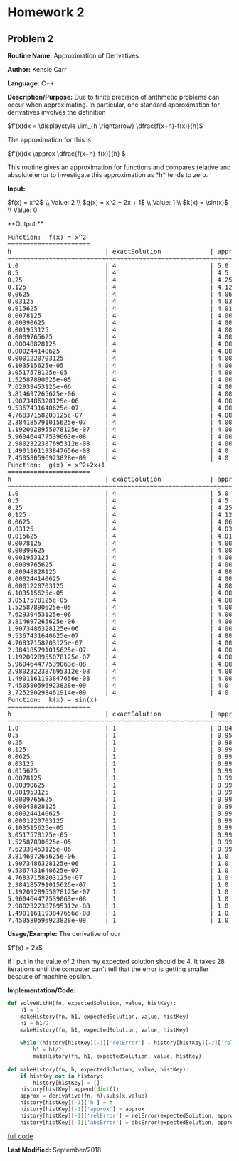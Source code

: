 # Homework 2

## Problem 2


**Routine Name:**           Approximation of Derivatives

**Author:** Kensie Carr

**Language:** C++

**Description/Purpose:** 
Due to finite precision of arithmetic problems can occur when approximating. In particular, one standard approximation for derivatives involves the definition
<p> 
    $f'(x)dx = \displaystyle \lim_{h \rightarrow} \dfrac{f(x+h)-f(x)}{h}$
</p>
The approximation for this is
<p> 
    $f'(x)dx \approx \dfrac{f(x+h)-f(x)}{h} $
</p>
This routine gives an approximation for functions and compares relative and absolute error to investigate this approximation as *h* tends to zero. 


**Input:**

<p>
    $f(x) = x^2$ \\
    Value: 2 \\
    $g(x) = x^2 + 2x + 1$ \\
    Value: 1 \\
    $k(x) = \sin(x)$ \\
    Value: 0
</p>
**Output:** 

<pre>
Function:  f(x) = x^2
======================
h                         | exactSolution             | approx                    | relError                  | absError             
~~~~~~~~~~~~~~~~~~~~~~~~~~~~~~~~~~~~~~~~~~~~~~~~~~~~~~~~~~~~~~~~~~~~~~~~~~~~~~~~~~~~~~~~~~~~~~~~~~~~~~~~~
1.0                       | 4                         | 5.0                       | 2.500000e-01              | 1.000000e+00             
0.5                       | 4                         | 4.5                       | 1.250000e-01              | 5.000000e-01             
0.25                      | 4                         | 4.25                      | 6.250000e-02              | 2.500000e-01             
0.125                     | 4                         | 4.125                     | 3.125000e-02              | 1.250000e-01             
0.0625                    | 4                         | 4.0625                    | 1.562500e-02              | 6.250000e-02             
0.03125                   | 4                         | 4.03125                   | 7.812500e-03              | 3.125000e-02             
0.015625                  | 4                         | 4.015625                  | 3.906250e-03              | 1.562500e-02             
0.0078125                 | 4                         | 4.0078125                 | 1.953125e-03              | 7.812500e-03             
0.00390625                | 4                         | 4.00390625                | 9.765625e-04              | 3.906250e-03             
0.001953125               | 4                         | 4.001953125               | 4.882812e-04              | 1.953125e-03             
0.0009765625              | 4                         | 4.0009765625              | 2.441406e-04              | 9.765625e-04             
0.00048828125             | 4                         | 4.00048828125             | 1.220703e-04              | 4.882812e-04             
0.000244140625            | 4                         | 4.000244140625            | 6.103516e-05              | 2.441406e-04             
0.0001220703125           | 4                         | 4.0001220703125           | 3.051758e-05              | 1.220703e-04             
6.103515625e-05           | 4                         | 4.00006103515625          | 1.525879e-05              | 6.103516e-05             
3.0517578125e-05          | 4                         | 4.000030517578125         | 7.629395e-06              | 3.051758e-05             
1.52587890625e-05         | 4                         | 4.0000152587890625        | 3.814697e-06              | 1.525879e-05             
7.62939453125e-06         | 4                         | 4.000007629394531         | 1.907349e-06              | 7.629395e-06             
3.814697265625e-06        | 4                         | 4.000003814697266         | 9.536743e-07              | 3.814697e-06             
1.9073486328125e-06       | 4                         | 4.000001907348633         | 4.768372e-07              | 1.907349e-06             
9.5367431640625e-07       | 4                         | 4.000000953674316         | 2.384186e-07              | 9.536743e-07             
4.76837158203125e-07      | 4                         | 4.000000476837158         | 1.192093e-07              | 4.768372e-07             
2.384185791015625e-07     | 4                         | 4.000000238418579         | 5.960464e-08              | 2.384186e-07             
1.1920928955078125e-07    | 4                         | 4.0000001192092896        | 2.980232e-08              | 1.192093e-07             
5.960464477539063e-08     | 4                         | 4.000000059604645         | 1.490116e-08              | 5.960464e-08             
2.9802322387695312e-08    | 4                         | 4.000000029802322         | 7.450581e-09              | 2.980232e-08             
1.4901161193847656e-08    | 4                         | 4.0                       | 0.000000e+00              | 0.000000e+00             
7.450580596923828e-09     | 4                         | 4.0                       | 0.000000e+00              | 0.000000e+00             
Function:  g(x) = x^2+2x+1
======================
h                         | exactSolution             | approx                    | relError                  | absError             
~~~~~~~~~~~~~~~~~~~~~~~~~~~~~~~~~~~~~~~~~~~~~~~~~~~~~~~~~~~~~~~~~~~~~~~~~~~~~~~~~~~~~~~~~~~~~~~~~~~~~~~~~
1.0                       | 4                         | 5.0                       | 2.500000e-01              | 1.000000e+00             
0.5                       | 4                         | 4.5                       | 1.250000e-01              | 5.000000e-01             
0.25                      | 4                         | 4.25                      | 6.250000e-02              | 2.500000e-01             
0.125                     | 4                         | 4.125                     | 3.125000e-02              | 1.250000e-01             
0.0625                    | 4                         | 4.0625                    | 1.562500e-02              | 6.250000e-02             
0.03125                   | 4                         | 4.03125                   | 7.812500e-03              | 3.125000e-02             
0.015625                  | 4                         | 4.015625                  | 3.906250e-03              | 1.562500e-02             
0.0078125                 | 4                         | 4.0078125                 | 1.953125e-03              | 7.812500e-03             
0.00390625                | 4                         | 4.00390625                | 9.765625e-04              | 3.906250e-03             
0.001953125               | 4                         | 4.001953125               | 4.882812e-04              | 1.953125e-03             
0.0009765625              | 4                         | 4.0009765625              | 2.441406e-04              | 9.765625e-04             
0.00048828125             | 4                         | 4.00048828125             | 1.220703e-04              | 4.882812e-04             
0.000244140625            | 4                         | 4.000244140625            | 6.103516e-05              | 2.441406e-04             
0.0001220703125           | 4                         | 4.0001220703125           | 3.051758e-05              | 1.220703e-04             
6.103515625e-05           | 4                         | 4.00006103515625          | 1.525879e-05              | 6.103516e-05             
3.0517578125e-05          | 4                         | 4.000030517578125         | 7.629395e-06              | 3.051758e-05             
1.52587890625e-05         | 4                         | 4.0000152587890625        | 3.814697e-06              | 1.525879e-05             
7.62939453125e-06         | 4                         | 4.000007629394531         | 1.907349e-06              | 7.629395e-06             
3.814697265625e-06        | 4                         | 4.000003814697266         | 9.536743e-07              | 3.814697e-06             
1.9073486328125e-06       | 4                         | 4.000001907348633         | 4.768372e-07              | 1.907349e-06             
9.5367431640625e-07       | 4                         | 4.000000953674316         | 2.384186e-07              | 9.536743e-07             
4.76837158203125e-07      | 4                         | 4.000000476837158         | 1.192093e-07              | 4.768372e-07             
2.384185791015625e-07     | 4                         | 4.000000238418579         | 5.960464e-08              | 2.384186e-07             
1.1920928955078125e-07    | 4                         | 4.0000001192092896        | 2.980232e-08              | 1.192093e-07             
5.960464477539063e-08     | 4                         | 4.000000059604645         | 1.490116e-08              | 5.960464e-08             
2.9802322387695312e-08    | 4                         | 4.000000029802322         | 7.450581e-09              | 2.980232e-08             
1.4901161193847656e-08    | 4                         | 4.000000014901161         | 3.725290e-09              | 1.490116e-08            
7.450580596923828e-09     | 4                         | 4.0                       | 0.000000e+00              | 0.000000e+00             
3.725290298461914e-09     | 4                         | 4.0                       | 0.000000e+00              | 0.000000e+00             
Function:  k(x) = sin(x)
======================
h                         | exactSolution             | approx                    | relError                  | absError             
~~~~~~~~~~~~~~~~~~~~~~~~~~~~~~~~~~~~~~~~~~~~~~~~~~~~~~~~~~~~~~~~~~~~~~~~~~~~~~~~~~~~~~~~~~~~~~~~~~~~~~~~~
1.0                       | 1                         | 0.841470984807529         | 1.585290e-01              | 1.585290e-01             
0.5                       | 1                         | 0.9588510772082373        | 4.114892e-02              | 4.114892e-02             
0.25                      | 1                         | 0.9896158370174817        | 1.038416e-02              | 1.038416e-02             
0.125                     | 1                         | 0.9973978670823271        | 2.602133e-03              | 2.602133e-03             
0.0625                    | 1                         | 0.999349085475842         | 6.509145e-04              | 6.509145e-04             
0.03125                   | 1                         | 0.9998372475311044        | 1.627525e-04              | 1.627525e-04             
0.015625                  | 1                         | 0.9999593103930238        | 4.068961e-05              | 4.068961e-05             
0.0078125                 | 1                         | 0.9999898275054875        | 1.017249e-05              | 1.017249e-05             
0.00390625                | 1                         | 0.9999974568709149        | 2.543130e-06              | 2.543130e-06             
0.001953125               | 1                         | 0.9999993642195477        | 6.357828e-07              | 6.357828e-07             
0.0009765625              | 1                         | 0.9999998410567059        | 1.589457e-07              | 1.589457e-07             
0.00048828125             | 1                         | 0.9999999602659955        | 3.973643e-08              | 3.973643e-08             
0.000244140625            | 1                         | 0.9999999900683179        | 9.934107e-09              | 9.934107e-09             
0.0001220703125           | 1                         | 0.9999999975188985        | 2.483527e-09              | 2.483527e-09             
6.103515625e-05           | 1                         | 0.9999999993815436        | 6.208817e-10              | 6.208817e-10             
3.0517578125e-05          | 1                         | 0.9999999998472049        | 1.552204e-10              | 1.552204e-10             
1.52587890625e-05         | 1                         | 0.9999999999636202        | 3.880507e-11              | 3.880507e-11             
7.62939453125e-06         | 1                         | 0.999999999992724         | 9.701240e-12              | 9.701240e-12             
3.814697265625e-06        | 1                         | 1.0                       | 2.425282e-12              | 2.425282e-12             
1.9073486328125e-06       | 1                         | 1.0                       | 6.062928e-13              | 6.062928e-13             
9.5367431640625e-07       | 1                         | 1.0                       | 1.515454e-13              | 1.515454e-13             
4.76837158203125e-07      | 1                         | 1.0                       | 3.785861e-14              | 3.785861e-14             
2.384185791015625e-07     | 1                         | 1.0                       | 9.436896e-15              | 9.436896e-15             
1.1920928955078125e-07    | 1                         | 1.0                       | 2.331468e-15              | 2.331468e-15             
5.960464477539063e-08     | 1                         | 1.0                       | 5.551115e-16              | 5.551115e-16             
2.9802322387695312e-08    | 1                         | 1.0                       | 1.110223e-16              | 1.110223e-16             
1.4901161193847656e-08    | 1                         | 1.0                       | 0.000000e+00              | 0.000000e+00             
7.450580596923828e-09     | 1                         | 1.0                       | 0.000000e+00              | 0.000000e+00             
</pre>

**Usage/Example:**
The derivative of our 
<p>
    $f'(x) = 2x$
</p>
if I put in the value of 2 then my expected solution should be 4. It takes 28 iterations until the computer can't tell that the error is getting smaller because of machine epsilon.

**Implementation/Code:** 
```python
def solveWithH(fn, expectedSolution, value, histKey):
    h1 = 1
    makeHistory(fn, h1, expectedSolution, value, histKey)
    h1 = h1/2
    makeHistory(fn, h1, expectedSolution, value, histKey)
    
    while (history[histKey][-1]['relError'] - history[histKey][-2]['relError'] != 0) or (history[histKey][-1]['absError'] - history[histKey][-2]['absError'] != 0):
        h1 = h1/2
        makeHistory(fn, h1, expectedSolution, value, histKey)
        
def makeHistory(fn, h, expectedSolution, value, histKey):
    if histKey not in history:
        history[histKey] = []
    history[histKey].append(dict())
    approx = derivative(fn, h).subs(x,value)
    history[histKey][-1]['h'] = h
    history[histKey][-1]['approx'] = approx
    history[histKey][-1]['relError'] = relError(expectedSolution, approx)
    history[histKey][-1]['absError'] = absError(expectedSolution, approx)
```
[full code](https://KensieCarr.github.io/Math-4610/Homework2/Problem2.py)

**Last Modified:** September/2018
